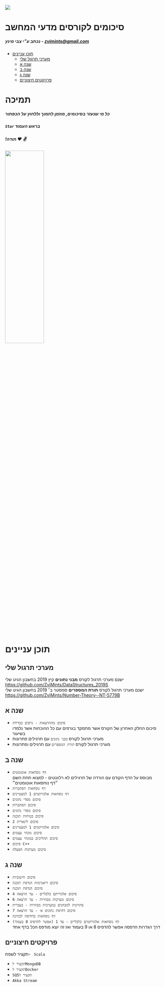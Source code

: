 ![](https://media.licdn.com/dms/image/C4D0BAQGD7npMPoXymw/company-logo_200_200/0?e=2159024400&v=beta&t=TZ8Ub3U2jCZgA1_kAx6SE8jmAcSJkbiZAuN6Kn1_lW0)
# סיכומים לקורסים מדעי המחשב
##### נכתב ע״י צבי מינץ - zvimints@gmail.com

- [תוכן עניינים](#------------)
  * [מערכי תרגול שלי](#---------------)
  * [שנה א](#-----)
  * [שנה ב](#-----)
  * [שנה ג](#-----)
  * [פרויקטים חיצוניים](#-----------------)

# תמיכה
##### כל מי שנעזר בסיכומים, מוזמן לתמוך וללחוץ על הכפתור
##### `Star` בראש העמוד
##### !תודה :heart: :v:
<img src ="https://pbs.twimg.com/media/DRz1EnSXUAAGR9M.jpg" width="50%" height="40%"/>

# תוכן עניינים
## מערכי תרגול שלי
  ישנם מערכי תרגול לקורס <b>מבני נתונים</b> קיץ 2019 בחשבון הגיט שלי <br>
  https://github.com/ZviMints/DataStructures_2019S <br>
  ישנם מערכי תרגול לקורס <b>תורת המספרים</b> סמסטר ב׳ 2019 בחשבון הגיט שלי <br>
https://github.com/ZviMints/Number-Theory--NT-5779B

## שנה א
- `סיכום מההרצאות - גרפים בבדידה` <br>
סיכום החלק האחרון של הקורס אשר מתמקד בגרפים עם כל ההוכחות אשר נלמדו בשיעור
- מערכי תרגול לקורס `מבני נתונים` עם תרגילים פתרונות
- מערכי תרגול לקורס `תורת המספרים` עם תרגילים ופתרונות


## שנה ב
- `דף נוסחאות אוטומטים` <br>
מבוסס על הדף הקודם עם הורדה של תרגילים לא רלוונטים - למצוא תחת השם ״דף נוחסאות אוטומטים״
- `דף נוסחאות הסתברות`
- `דף נוסחאות אלגורתמים 1 למצטיינים`
- `סיכום מסדי נתונים`
- `סיכום הסתברות`
- `סיכום מסדי נתונים`
- `סיכום בטיחות תוכנה`
- `סיכום לינארית 2`
- `סיכום אלגורתמים 1 למצטיינים`
- `סיכום מונחי עצמים`
- `סיכום תהליכים במונחי עצמים`
- `סיכום C++`
- `סיכום מערכות הפעלה`
## שנה ג
- `סיכום חישוביות`
- `סיכום דיאגרמות הנדסת תוכנה`
- `סיכום הנדסת תוכנה`
- `סיכום אלגוריתם כלכליים - עד הרצאה 4`
- `סיכום מערכות מבוזרות - עד הרצאה 6`
- `פתרונות למבחנים במערכות מבוזרות - בעברית`
- `סיכום דחיסת נתונים א׳ - עד הרצאה 7`
- `דף נוסחאות בדחיסה לבחינה`
- `דף נוסחאות אלגורתמים כלכליים - צד 1 (אפשר להדפיס 8 בעמוד)` <br>
דרך הגדרות הדפסה אפשר להדפיס 8 או 9 בעמוד ואז זה יוצא מודפס הכל בדף אחד

## פרויקטים חיצוניים
תקציר לשפת- ` Scala`
- `תקציר לMongoDB`
- `תקציר לDocker`
- `SQSתקציר ל `
- `Akka Stream`
